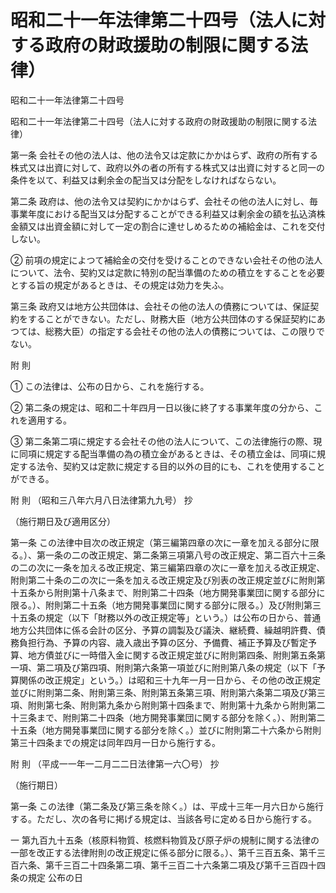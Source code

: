 # 昭和二十一年法律第二十四号（法人に対する政府の財政援助の制限に関する法律）

昭和二十一年法律第二十四号

昭和二十一年法律第二十四号（法人に対する政府の財政援助の制限に関する法律）

第一条 会社その他の法人は、他の法令又は定款にかかはらず、政府の所有する株式又は出資に対して、政府以外の者の所有する株式又は出資に対すると同一の条件を以て、利益又は剰余金の配当又は分配をしなければならない。

第二条 政府は、他の法令又は契約にかかはらず、会社その他の法人に対し、毎事業年度における配当又は分配することができる利益又は剰余金の額を払込済株金額又は出資金額に対して一定の割合に達せしめるための補給金は、これを交付しない。

② 前項の規定によつて補給金の交付を受けることのできない会社その他の法人について、法令、契約又は定款に特別の配当準備のための積立をすることを必要とする旨の規定があるときは、その規定は効力を失ふ。

第三条 政府又は地方公共団体は、会社その他の法人の債務については、保証契約をすることができない。ただし、財務大臣（地方公共団体のする保証契約にあつては、総務大臣）の指定する会社その他の法人の債務については、この限りでない。

附 則

① この法律は、公布の日から、これを施行する。

② 第二条の規定は、昭和二十年四月一日以後に終了する事業年度の分から、これを適用する。

③ 第二条第二項に規定する会社その他の法人について、この法律施行の際、現に同項に規定する配当準備の為の積立金があるときは、その積立金は、同項に規定する法令、契約又は定款に規定する目的以外の目的にも、これを使用することができる。

附 則 （昭和三八年六月八日法律第九九号） 抄

（施行期日及び適用区分）

第一条 この法律中目次の改正規定（第三編第四章の次に一章を加える部分に限る。）、第一条の二の改正規定、第二条第三項第八号の改正規定、第二百六十三条の二の次に一条を加える改正規定、第三編第四章の次に一章を加える改正規定、附則第二十条の二の次に一条を加える改正規定及び別表の改正規定並びに附則第十五条から附則第十八条まで、附則第二十四条（地方開発事業団に関する部分に限る。）、附則第二十五条（地方開発事業団に関する部分に限る。）及び附則第三十五条の規定（以下「財務以外の改正規定等」という。）は公布の日から、普通地方公共団体に係る会計の区分、予算の調製及び議決、継続費、繰越明許費、債務負担行為、予算の内容、歳入歳出予算の区分、予備費、補正予算及び暫定予算、地方債並びに一時借入金に関する改正規定並びに附則第四条、附則第五条第一項、第二項及び第四項、附則第六条第一項並びに附則第八条の規定（以下「予算関係の改正規定」という。）は昭和三十九年一月一日から、その他の改正規定並びに附則第二条、附則第三条、附則第五条第三項、附則第六条第二項及び第三項、附則第七条、附則第九条から附則第十四条まで、附則第十九条から附則第二十三条まで、附則第二十四条（地方開発事業団に関する部分を除く。）、附則第二十五条（地方開発事業団に関する部分を除く。）並びに附則第二十六条から附則第三十四条までの規定は同年四月一日から施行する。

附 則 （平成一一年一二月二二日法律第一六〇号） 抄

（施行期日）

第一条 この法律（第二条及び第三条を除く。）は、平成十三年一月六日から施行する。ただし、次の各号に掲げる規定は、当該各号に定める日から施行する。

一 第九百九十五条（核原料物質、核燃料物質及び原子炉の規制に関する法律の一部を改正する法律附則の改正規定に係る部分に限る。）、第千三百五条、第千三百六条、第千三百二十四条第二項、第千三百二十六条第二項及び第千三百四十四条の規定 公布の日
